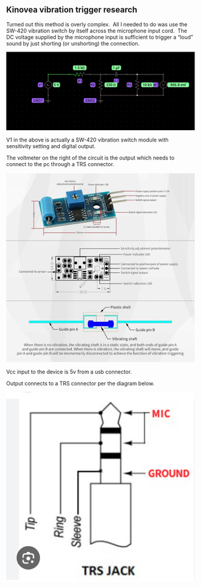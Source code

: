 ## Kinovea vibration trigger research 

Turned out this method is overly complex.  All I needed to do was use the SW-420 vibration switch by itself across the microphone input cord.  The DC voltage supplied by the microphone input is sufficient to trigger a “loud” sound by just shorting (or unshorting) the connection.  

![](Files/1000005031.jpg)  
  

V1 in the above is actually a SW-420 vibration switch module with sensitivity setting and digital output. 

The voltmeter on the right of the circuit is the output which needs to connect to the pc through a TRS connector. 

![](Files/1000005010.jpg)  

Vcc input to the device is 5v from a usb connector. 

  

Output connects to a TRS connector per the diagram below. 

![](Files/1000005013.jpg)